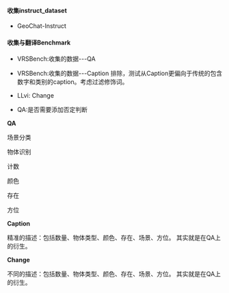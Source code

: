 #### 收集instruct_dataset
- GeoChat-Instruct

#### 收集与翻译Benchmark
- VRSBench:收集的数据---QA
- VRSBench:收集的数据---Caption 排除，测试从Caption更偏向于传统的包含数字和类别的caption。考虑过滤修饰词。
- LLvi: Change

- QA:是否需要添加否定判断



**QA**

场景分类 

物体识别

计数

颜色

存在

方位

**Caption**

精准的描述：包括数量、物体类型、颜色、存在、场景、方位。
其实就是在QA上的衍生。


**Change**

不同的描述：包括数量、物体类型、颜色、存在、场景、方位。
其实就是在QA上的衍生。